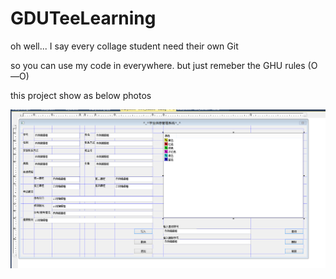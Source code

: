 # GDUTeeLearning
oh well... I say every collage student need their own  Git

so you can use my code in everywhere. but just remeber the GHU rules (O—O)

this project show as below photos

![image something wrong??](http://github.com/luofun/GDUTeeLearning/raw/master/png/mymfc.PNG)
